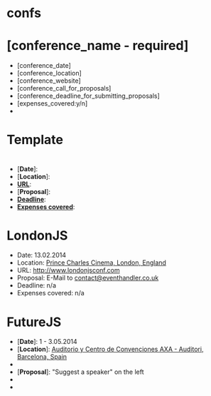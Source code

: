 confs
=====

# [conference_name - required]
 * [conference_date]
 * [conference_location]
 * [conference_website]
 * [conference_call_for_proposals]
 * [conference_deadline_for_submitting_proposals]
 * [expenses_covered:y/n]
 * 
 
# Template
# 
 * [**Date**]: 
 * [**Location**]: 
 * [**URL**]: 
 * [**Proposal**]: 
 * [**Deadline**]: 
 * [**Expenses covered**]: 


# LondonJS
 *  Date: 13.02.2014
 *  Location: [Prince Charles Cinema, London, England](http://www.princecharlescinema.com)
 *  URL: http://www.londonjsconf.com
 *  Proposal: E-Mail to contact@eventhandler.co.uk
 *  Deadline: n/a
 *  Expenses covered: n/a


# FutureJS
 * [**Date**]: 1 - 3.05.2014
 * [**Location**]: [Auditorio y Centro de Convenciones AXA - Auditori, Barcelona, Spain](https://plus.google.com/111070849624290166640/about)
 * [**URL**]: http://futurejs.org
 * [**Proposal**]: "Suggest a speaker" on the left
 * [**Deadline**]: n/a
 * [**Expenses covered**]: n/a


